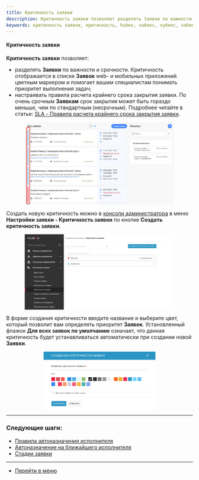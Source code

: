 ```yaml
---
title: Критичность заявки
description: Критичность заявки позволяет разделять Заявки по важности и срочности. Критичность отображается в списке Заявок web- и мобильных приложений цветным маркером и помогает вашим специалистам понимать приоритет выполнения задач. Также с помощью критичностей можно настраивать правила расчета крайнего срока закрытия заявки. По очень срочным Заявкам срок закрытия может быть гораздо меньше, чем по стандартным (несрочным).
keywords: критичность заявки, критичность, hubex, хабекс, хубекс, хабикс
---
```

#### Критичность заявки
<html>
<meta charset="utf-8">

</html>

<body>

<p><strong>Критичность заявки</strong> позволяет:</p>
    <ul>
        <li>разделять <strong>Заявки</strong> по важности и срочности. Критичность отображается в списке <strong>Заявок</strong> web- и
            мобильных приложений цветным маркером и помогает вашим специалистам
            понимать приоритет выполнения задач;</li>
        <li>настраивать правила расчета крайнего срока закрытия заявки. По очень срочным <strong>Заявкам</strong> срок закрытия может быть гораздо меньше, чем по стандартным (несрочным). Подробнее читайте в статье: <a
                href="https://wiki.hubex.ru/docs/FAQ/RU/admin/SLA.html">SLA - Правила расчета
            крайнего срока закрытия заявки</a>.</li>
    </ul>

<div>
    <img style="margin: 0 auto; display: block; max-width: 80%;"
         src="/attachments/images/FAQ/ADMIN/Criticality/Ticklist.jpg"/>
</div>

<p>Создать новую критичность можно в <a href="https://wiki.hubex.ru/docs/FAQ/RU/admin/HowToEnterTheAdmin.html">консоли
    администратора</a> в меню <strong>Настройки заявки - Критичность заявки</strong> по кнопке
    <strong>Создать критичность заявки</strong>.</p>


<div>
    <img style="margin: 0 auto; display: block; max-width: 80%;"
         src="/attachments/images/FAQ/ADMIN/Criticality/critic1.png"/>
</div>


<p>В форме создания критичности введите название и выберите цвет, который позволит вам определять приоритет <strong>Заявок</strong>.
    Установленный флажок <strong>Для всех заявок по умолчанию</strong> означает, что данная критичность будет устанавливаться
    автоматически при создании новой <strong>Заявки</strong>.</p>

<div>
    <img style="margin: 0 auto; display: block; max-width: 60%;"
         src="/attachments/images/FAQ/ADMIN/Criticality/critic2.png"/>
</div>


</body>

___
### Следующие шаги:
- [Правила автоназначения исполнителя](./RulesOfChoice.md)
- [Автоназначение на ближайшего исполнителя](docs/FAQ/RU/user/RulesOfChoiceGEO.md)
- [Стадии заявки](./StageType.md)

____
- [Перейти в меню](http://wiki.hubex.ru)
